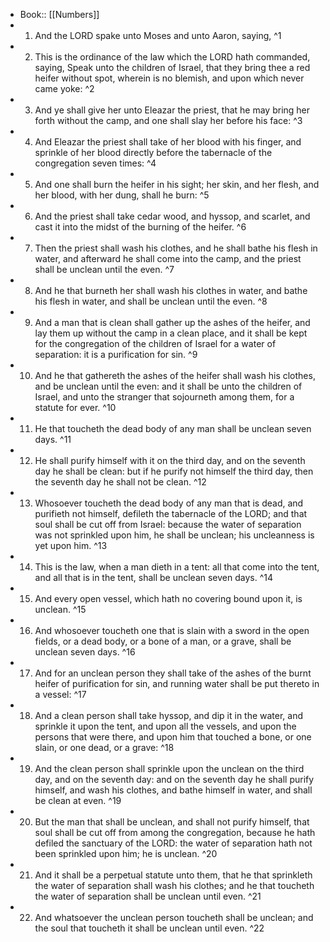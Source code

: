 - Book:: [[Numbers]]
- 1. And the LORD spake unto Moses and unto Aaron, saying, ^1
- 2. This is the ordinance of the law which the LORD hath commanded, saying, Speak unto the children of Israel, that they bring thee a red heifer without spot, wherein is no blemish, and upon which never came yoke: ^2
- 3. And ye shall give her unto Eleazar the priest, that he may bring her forth without the camp, and one shall slay her before his face: ^3
- 4. And Eleazar the priest shall take of her blood with his finger, and sprinkle of her blood directly before the tabernacle of the congregation seven times: ^4
- 5. And one shall burn the heifer in his sight; her skin, and her flesh, and her blood, with her dung, shall he burn: ^5
- 6. And the priest shall take cedar wood, and hyssop, and scarlet, and cast it into the midst of the burning of the heifer. ^6
- 7. Then the priest shall wash his clothes, and he shall bathe his flesh in water, and afterward he shall come into the camp, and the priest shall be unclean until the even. ^7
- 8. And he that burneth her shall wash his clothes in water, and bathe his flesh in water, and shall be unclean until the even. ^8
- 9. And a man that is clean shall gather up the ashes of the heifer, and lay them up without the camp in a clean place, and it shall be kept for the congregation of the children of Israel for a water of separation: it is a purification for sin. ^9
- 10. And he that gathereth the ashes of the heifer shall wash his clothes, and be unclean until the even: and it shall be unto the children of Israel, and unto the stranger that sojourneth among them, for a statute for ever. ^10
- 11. He that toucheth the dead body of any man shall be unclean seven days. ^11
- 12. He shall purify himself with it on the third day, and on the seventh day he shall be clean: but if he purify not himself the third day, then the seventh day he shall not be clean. ^12
- 13. Whosoever toucheth the dead body of any man that is dead, and purifieth not himself, defileth the tabernacle of the LORD; and that soul shall be cut off from Israel: because the water of separation was not sprinkled upon him, he shall be unclean; his uncleanness is yet upon him. ^13
- 14. This is the law, when a man dieth in a tent: all that come into the tent, and all that is in the tent, shall be unclean seven days. ^14
- 15. And every open vessel, which hath no covering bound upon it, is unclean. ^15
- 16. And whosoever toucheth one that is slain with a sword in the open fields, or a dead body, or a bone of a man, or a grave, shall be unclean seven days. ^16
- 17. And for an unclean person they shall take of the ashes of the burnt heifer of purification for sin, and running water shall be put thereto in a vessel: ^17
- 18. And a clean person shall take hyssop, and dip it in the water, and sprinkle it upon the tent, and upon all the vessels, and upon the persons that were there, and upon him that touched a bone, or one slain, or one dead, or a grave: ^18
- 19. And the clean person shall sprinkle upon the unclean on the third day, and on the seventh day: and on the seventh day he shall purify himself, and wash his clothes, and bathe himself in water, and shall be clean at even. ^19
- 20. But the man that shall be unclean, and shall not purify himself, that soul shall be cut off from among the congregation, because he hath defiled the sanctuary of the LORD: the water of separation hath not been sprinkled upon him; he is unclean. ^20
- 21. And it shall be a perpetual statute unto them, that he that sprinkleth the water of separation shall wash his clothes; and he that toucheth the water of separation shall be unclean until even. ^21
- 22. And whatsoever the unclean person toucheth shall be unclean; and the soul that toucheth it shall be unclean until even. ^22
